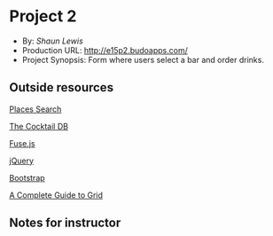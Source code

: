 # Project 2
+ By: *Shaun Lewis*
+ Production URL: <http://e15p2.budoapps.com/>
+ Project Synopsis: Form where users select a bar and order drinks.

## Outside resources

[Places Search](https://developers.google.com/maps/documentation/javascript/examples/place-search)

[The Cocktail DB](https://www.thecocktaildb.com/api.php)

[Fuse.js](https://fusejs.io/)

[jQuery](https://jquery.com/)

[Bootstrap](https://getbootstrap.com/)

[A Complete Guide to Grid](https://css-tricks.com/snippets/css/complete-guide-grid/)

## Notes for instructor


